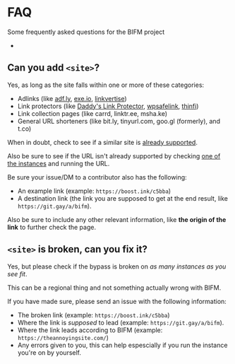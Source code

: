 # FAQ

Some frequently asked questions for the BIFM project

- 

## Can you add `<site>`? 

Yes, as long as the site falls within one or more of these categories:

- Adlinks (like [adf.ly](https://adf.ly), [exe.io](https://exe.io/), [linkvertise](https://linkvertise.com/))
- Link protectors (like [Daddy's Link Protector](https://lnk.snahp.eu/), [wpsafelink](https://demo-safelink.themeson.com/template1/?f7fbb8af), [thinfi](https://thinfi.com/))
- Link collection pages (like carrd, linktr.ee, msha.ke)
- General URL shorteners (like bit.ly, tinyurl.com, goo.gl (formerly), and t.co)

When in doubt, check to see if a similar site is [already supported](./SITES.md).

Also be sure to see if the URL isn't already supported by checking [one of the instances](./INSTANCE.md) and running the URL.

Be sure your issue/DM to a contributor also has the following:

- An example link (example: `https://boost.ink/c5bba`) 
- A destination link (the link you are supposed to get at the end result, like `https://git.gay/a/bifm`).

Also be sure to include any other relevant information, like **the origin of the link** to further check the page.

## `<site>` is broken, can you fix it?

Yes, but please check if the bypass is broken on *as many instances as you see fit*.

This can be a regional thing and not something actually wrong with BIFM.

If you have made sure, please send an issue with the following information:

- The broken link (example: `https://boost.ink/c5bba`) 
- Where the link is *supposed* to lead (example: `https://git.gay/a/bifm`).
- Where the link leads according to BIFM (example: `https://theannoyingsite.com/`)
- Any errors given to you, this can help espescially if you run the instance you're on by yourself.
